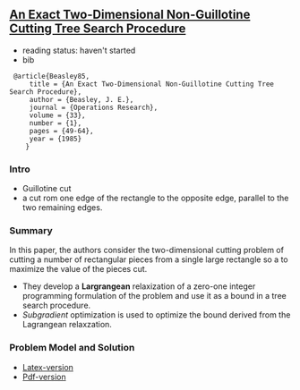 ## [An Exact Two-Dimensional Non-Guillotine Cutting Tree Search Procedure](http://www.jstor.org/stable/170866)

- reading status: haven't started
- bib
```
 @article{Beasley85,
     title = {An Exact Two-Dimensional Non-Guillotine Cutting Tree Search Procedure},
     author = {Beasley, J. E.},
     journal = {Operations Research},
     volume = {33},
     number = {1},
     pages = {49-64},
     year = {1985}
    }
```

### Intro
- Guillotine cut
 - a cut rom one edge of the rectangle to the opposite edge, parallel to the two remaining edges.
 
### Summary
In this paper, the authors consider the two-dimensional cutting problem of cutting a number of rectangular pieces from a single large rectangle so a to maximize the value of the pieces cut. 
- They develop a **Largrangean** relaxization of a zero-one integer programming formulation of the problem and use it as a bound in a tree search procedure.
- *Subgradient* optimization is used to optimize the bound derived from the Lagrangean relaxzation.


### Problem Model and Solution 
- [Latex-version](../algorithms/file/tex/2dILP.tex)
- [Pdf-version](../algorithms/file/tex/2dILP.pdf)

